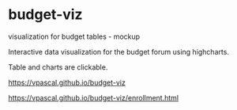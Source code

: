 # budget-viz
visualization  for budget tables  - mockup

Interactive data visualization for the budget forum using highcharts.

Table and charts are clickable.

https://vpascal.github.io/budget-viz

https://vpascal.github.io/budget-viz/enrollment.html
